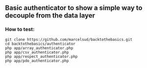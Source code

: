 ## Basic authenticator to show a simple way to decouple from the data layer

### How to test:
```
git clone https://github.com/marcelsud/backtothebasics.git
cd backtothebasics/authenticator
php app/array_authenticator.php
php app/csv_authenticator.php
php app/respect_authenticator.php
php app/pdo_authenticator.php
```
